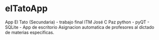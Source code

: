 # elTatoApp
App El Tato (Secundaria) - trabajo final ITM José C Paz
python - pyQT - SQLite - App de escritorio
Asignacion automatica de profesores al dictado de materias especificas.
